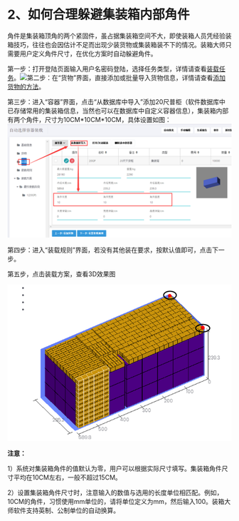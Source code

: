 # 2、如何合理躲避集装箱内部角件

角件是集装箱顶角的两个紧固件，虽占据集装箱空间不大，即使装箱人员凭经验装箱技巧，往往也会因估计不足而出现少装货物或集装箱装不下的情况。装箱大师只需要用户定义角件尺寸，在优化方案时自动躲避角件。

第一步：打开登陆页面输入用户名密码登陆，选择任务类型，详情请查看[装载任务](https://legacy.gitbook.com/book/loadmaster/loadmaster-manual/edit#)。![](/.gitbook/assets/图片101%20-%20副本.png)第二步：在“货物”界面，直接添加或批量导入货物信息，详情请查看[添加货物的方法](https://doc.zhuangxiang.com/gong-neng-jie-shao/zhuang-zai-fang-an-she-ji-jie-mian/huo-wu/tian-jia-huo-wu-de-fang-fa.html)。

第三步：进入“容器”界面，点击“从数据库中导入”添加20尺普柜（软件数据库中已存储常用的集装箱信息，当然也可以在数据库中自定义容器信息），集装箱内部有两个角件，尺寸为10CM\*10CM\*10CM，具体设置如图：![](/.gitbook/assets/81.png)

第四步：进入“装载规则”界面，若没有其他装在要求，按默认值即可，点击下一步。

第五步，点击装载方案，查看3D效果图

![](/.gitbook/assets/82.png)

**注意：**

1）系统对集装箱角件的值默认为零，用户可以根据实际尺寸填写。集装箱角件尺寸平均在10CM左右，一般不超过15CM。

2）设置集装箱角件尺寸时，注意输入的数值与选用的长度单位相匹配。例如，10CM的角件，习惯使用mm单位的，请将单位定义为mm，然后输入100。装箱大师软件支持英制、公制单位的自动换算。

